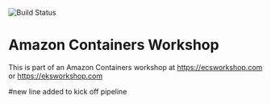 ![Build Status](https://codebuild.us-east-2.amazonaws.com/badges?uuid=eyJlbmNyeXB0ZWREYXRhIjoiMnZsWms5clp6NEwvRnJXYUsyWjBmcnBiUWVRaFVsRlpENmg3MWU0M2oxVFpEdDdtSDRVRXJJZm1NNXdGQWIrWVU5UTFHd1RZUTdnU29SV0JyeVNHU1R3PSIsIml2UGFyYW1ldGVyU3BlYyI6InVpTTNLMlRtUEV6ZzJCZ2oiLCJtYXRlcmlhbFNldFNlcmlhbCI6MX0%3D&branch=master)

# Amazon Containers Workshop

This is part of an Amazon Containers workshop at https://ecsworkshop.com or https://eksworkshop.com


#new line added to kick off pipeline
